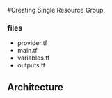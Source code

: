 #Creating Single Resource Group.
### files
 - provider.tf
 - main.tf
 - variables.tf
 - outputs.tf

## Architecture
